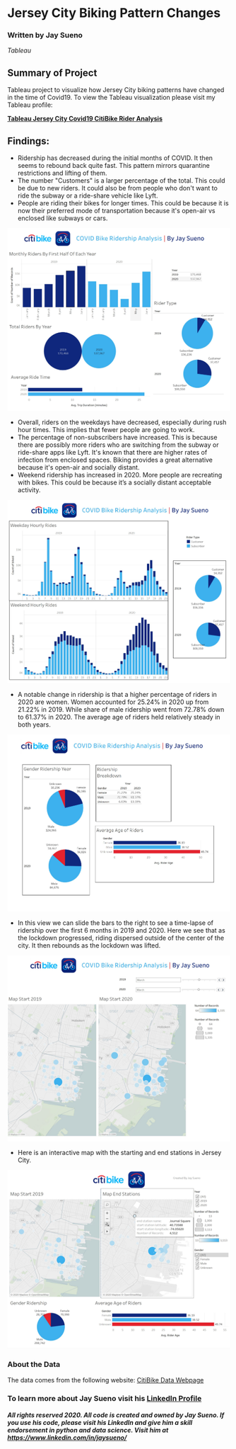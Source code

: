 # Jersey City Biking Pattern Changes
### Written by Jay Sueno
_Tableau_

## Summary of Project
Tableau project to visualize how Jersey City biking patterns have changed in the time of Covid19. To view the Tableau visualization please visit my Tableau profile:

**[Tableau Jersey City Covid19 CitiBike Rider Analysis](https://public.tableau.com/profile/jaysueno#!/vizhome/JerseyCityCitiBikeAnalysis2020/Story1)**

## Findings:

* Ridership has decreased during the initial months of COVID. It then seems to rebound back quite fast. This pattern mirrors quarantine restrictions and lifting of them. 
* The number "Customers" is a larger percentage of the total. This could be due to new riders. It could also be from people who don't want to ride the subway or a ride-share vehicle like Lyft.
* People are riding their bikes for longer times. This could be because it is now their preferred mode of transportation because it's open-air vs enclosed like subways or cars. 

![citibike1](images/citibike1.jpg)

* Overall, riders on the weekdays have decreased, especially during rush hour times. This implies that fewer people are going to work. 
* The percentage of non-subscribers have increased. This is because there are possibly more riders who are switching from the subway or ride-share apps like Lyft. It's known that there are higher rates of infection from enclosed spaces. Biking provides a great alternative because it's open-air and socially distant. 
* Weekend ridership has increased in 2020. More people are recreating with bikes. This could be because it’s a socially distant acceptable activity.

![citibike2](images/citibike2.jpg)

* A notable change in ridership is that a higher percentage of riders in 2020 are women. Women accounted for 25.24% in 2020  up from 21.22% in 2019. While share of male ridership went from 72.78% down to 61.37% in 2020. The average age of riders held relatively steady in both years.

![citibike2](images/citibike3.jpg)

* In this view we can slide the bars to the right to see a time-lapse of ridership over the first 6 months in 2019 and 2020. Here we see that as the lockdown progressed, riding dispersed outside of the center of the city. It then rebounds as the lockdown was lifted. 

![citibike2](images/citibike4.jpg)

* Here is an interactive map with the starting and end stations in Jersey City.

![citibike2](images/citibike5.jpg)


### About the Data

The data comes from the following website: [CitiBike Data Webpage](https://www.citibikenyc.com/system-data)

### To learn more about Jay Sueno visit his [LinkedIn Profile](https://www.linkedin.com/in/jaysueno)

##### All rights reserved 2020. All code is created and owned by Jay Sueno. If you use his code, please visit his LinkedIn and give him a skill endorsement in python and data science. Visit him at https://www.linkedin.com/in/jaysueno/